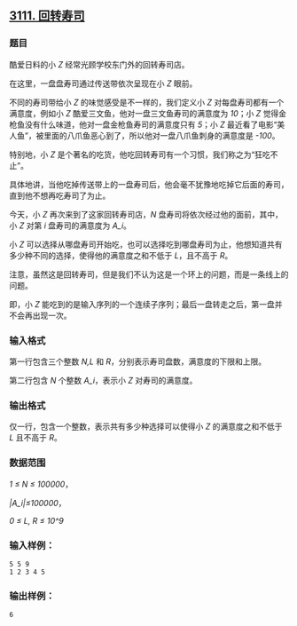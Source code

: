 ## [3111. 回转寿司](https://www.acwing.com/problem/content/3114/)

### 题目

酷爱日料的小 *Z* 经常光顾学校东门外的回转寿司店。

在这里，一盘盘寿司通过传送带依次呈现在小 *Z* 眼前。

不同的寿司带给小 *Z* 的味觉感受是不一样的，我们定义小 *Z* 对每盘寿司都有一个满意度，例如小 *Z* 酷爱三文鱼，他对一盘三文鱼寿司的满意度为 *10*；小 *Z* 觉得金枪鱼没有什么味道，他对一盘金枪鱼寿司的满意度只有 *5*；小 *Z* 最近看了电影“美人鱼”，被里面的八爪鱼恶心到了，所以他对一盘八爪鱼刺身的满意度是 *-100*。

特别地，小 *Z* 是个著名的吃货，他吃回转寿司有一个习惯，我们称之为“狂吃不止”。

具体地讲，当他吃掉传送带上的一盘寿司后，他会毫不犹豫地吃掉它后面的寿司，直到他不想再吃寿司了为止。

今天，小 *Z* 再次来到了这家回转寿司店，*N* 盘寿司将依次经过他的面前，其中，小 *Z* 对第 *i* 盘寿司的满意度为 *A_i*。

小 *Z* 可以选择从哪盘寿司开始吃，也可以选择吃到哪盘寿司为止，他想知道共有多少种不同的选择，使得他的满意度之和不低于 *L*，且不高于 *R*。

注意，虽然这是回转寿司，但是我们不认为这是一个环上的问题，而是一条线上的问题。

即，小 *Z* 能吃到的是输入序列的一个连续子序列；最后一盘转走之后，第一盘并不会再出现一次。

### 输入格式

第一行包含三个整数 *N,L* 和 *R*，分别表示寿司盘数，满意度的下限和上限。

第二行包含 *N* 个整数 *A_i*，表示小 *Z* 对寿司的满意度。

### 输出格式

仅一行，包含一个整数，表示共有多少种选择可以使得小 *Z* 的满意度之和不低于 *L* 且不高于 *R*。

### 数据范围

*1 ≤ N ≤ 100000*，

*|A_i|≤100000*，

*0 ≤ L, R ≤ 10^9*

### 输入样例：

```
5 5 9
1 2 3 4 5
```

### 输出样例：

```
6
```
